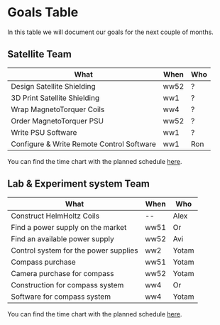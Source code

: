 # Goals Table
In this table we will document our goals for the next couple of months.  

## Satellite Team

What | When | Who  
--- | --- | ---
Design Satellite Shielding | ww52  | ?
3D Print Satellite Shielding | ww1  | ?
Wrap MagnetoTorquer Coils | ww4  | ?
Order MagnetoTorquer PSU | ww52  | ?
Write PSU Software | ww1  | ?
Configure & Write Remote Control Software | ww1 | Ron

You can find the time chart with the planned schedule [here](https://docs.google.com/spreadsheets/d/1oXeisXPx-PZ4B5ECL2sPKPzZbInUXwscRA2_JHeT6BA/edit?usp=sharing).


## Lab & Experiment system Team

What | When | Who  
--- | --- | ---
Construct HelmHoltz Coils | -- | Alex
Find a power supply on the market | ww51 | Or
Find an available power supply | ww52 | Avi
Control system for the power supplies | ww2 | Yotam
Compass purchase | ww51 | Yotam
Camera purchase for compass | ww52 | Yotam
Construction for compass system | ww4 | Or
Software for compass system | ww4 | Yotam

You can find the time chart with the planned schedule [here](https://docs.google.com/spreadsheets/d/1kXj8PJ_ZwZXAP9Vpiy1Bg5sSRIsv_Kjg7kdAN66MtzM/edit).
